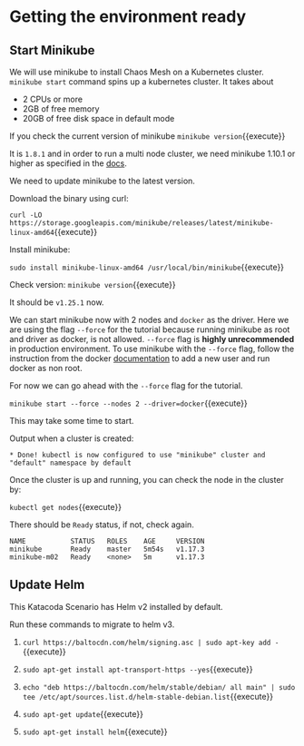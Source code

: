 # Getting the environment ready 

## Start Minikube

 We will use minikube to install Chaos Mesh on a Kubernetes cluster.
 `minikube start` command spins up a kubernetes cluster.
 It takes about 
 - 2 CPUs or more
 - 2GB of free memory
 - 20GB of free disk space
 in default mode

 If you check the current version of minikube `minikube version`{{execute}}
 
 It is `1.8.1` and in order to run a multi node cluster, we need minikube 1.10.1 or higher as specified in the [docs](https://minikube.sigs.k8s.io/docs/tutorials/multi_node/). 

We need to update minikube to the latest version.

 Download the binary using curl:

 `curl -LO https://storage.googleapis.com/minikube/releases/latest/minikube-linux-amd64`{{execute}}

 Install minikube:

 `sudo install minikube-linux-amd64 /usr/local/bin/minikube`{{execute}}

 Check version: `minikube version`{{execute}}

 It should be `v1.25.1` now.

 We can start minikube now with 2 nodes and `docker` as the driver. Here we are using the flag `--force` for the tutorial because running minikube as root and driver as docker, is not allowed. `--force` flag is **highly unrecommended** in production environment. To use minikube with the `--force` flag, follow the instruction from the docker [documentation](https://docs.docker.com/engine/install/linux-postinstall/#manage-docker-as-a-non-root-user) to add a new user and run docker as non root.
 
 For now we can go ahead with the `--force` flag for the tutorial.
 
 `minikube start --force --nodes 2 --driver=docker`{{execute}}

  This may take some time to start.

Output when a cluster is created:
```
* Done! kubectl is now configured to use "minikube" cluster and "default" namespace by default

```

Once the cluster is up and running, you can check the node in the cluster by:

`kubectl get nodes`{{execute}}

 There should be `Ready` status, if not, check again.

 ```
 NAME           STATUS   ROLES    AGE     VERSION
 minikube       Ready    master   5m54s   v1.17.3
 minikube-m02   Ready    <none>   5m      v1.17.3 
 ```
 
## Update Helm

This Katacoda Scenario has Helm v2 installed by default. 

Run these commands to migrate to helm v3.

 1. `curl https://baltocdn.com/helm/signing.asc | sudo apt-key add -`{{execute}}

 2. `sudo apt-get install apt-transport-https --yes`{{execute}}

 3. `echo "deb https://baltocdn.com/helm/stable/debian/ all main" | sudo tee /etc/apt/sources.list.d/helm-stable-debian.list`{{execute}}

 4. `sudo apt-get update`{{execute}}

 5. `sudo apt-get install helm`{{execute}}
